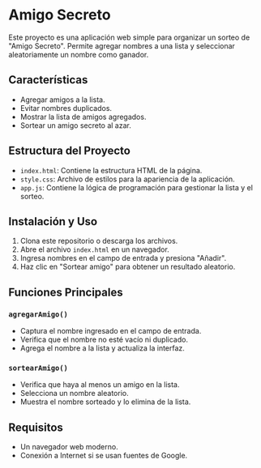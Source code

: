 # Amigo Secreto

Este proyecto es una aplicación web simple para organizar un sorteo de "Amigo Secreto". Permite agregar nombres a una lista y seleccionar aleatoriamente un nombre como ganador.

## Características
- Agregar amigos a la lista.
- Evitar nombres duplicados.
- Mostrar la lista de amigos agregados.
- Sortear un amigo secreto al azar.

## Estructura del Proyecto
- `index.html`: Contiene la estructura HTML de la página.
- `style.css`: Archivo de estilos para la apariencia de la aplicación.
- `app.js`: Contiene la lógica de programación para gestionar la lista y el sorteo.

## Instalación y Uso
1. Clona este repositorio o descarga los archivos.
2. Abre el archivo `index.html` en un navegador.
3. Ingresa nombres en el campo de entrada y presiona "Añadir".
4. Haz clic en "Sortear amigo" para obtener un resultado aleatorio.

## Funciones Principales
### `agregarAmigo()`
- Captura el nombre ingresado en el campo de entrada.
- Verifica que el nombre no esté vacío ni duplicado.
- Agrega el nombre a la lista y actualiza la interfaz.

### `sortearAmigo()`
- Verifica que haya al menos un amigo en la lista.
- Selecciona un nombre aleatorio.
- Muestra el nombre sorteado y lo elimina de la lista.

## Requisitos
- Un navegador web moderno.
- Conexión a Internet si se usan fuentes de Google.


